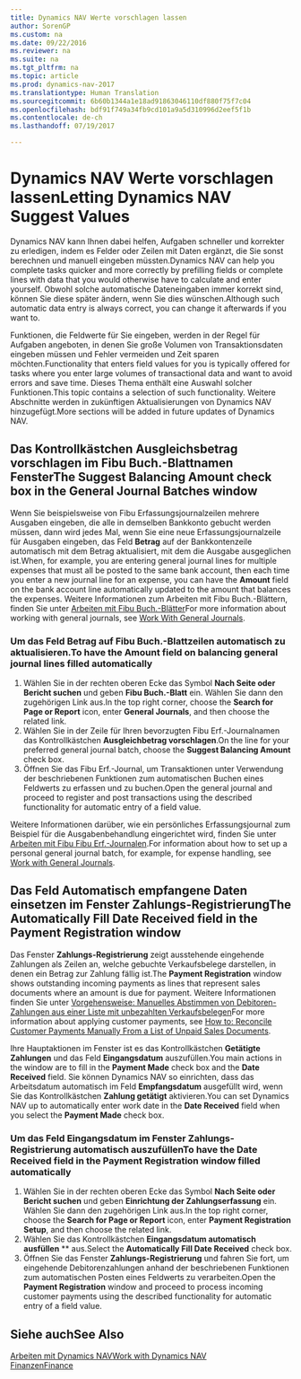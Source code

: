 ```yaml
---
title: Dynamics NAV Werte vorschlagen lassen
author: SorenGP
ms.custom: na
ms.date: 09/22/2016
ms.reviewer: na
ms.suite: na
ms.tgt_pltfrm: na
ms.topic: article
ms.prod: dynamics-nav-2017
ms.translationtype: Human Translation
ms.sourcegitcommit: 6b60b1344a1e18ad91863046110df880f75f7c04
ms.openlocfilehash: bdf91f749a34fb9cd101a9a5d310996d2eef5f1b
ms.contentlocale: de-ch
ms.lasthandoff: 07/19/2017

---
```


# <a name="letting-dynamics-nav-suggest-values"></a><span data-ttu-id="ee53b-102">Dynamics NAV Werte vorschlagen lassen</span><span class="sxs-lookup"><span data-stu-id="ee53b-102">Letting Dynamics NAV Suggest Values</span></span>
<span data-ttu-id="ee53b-103">Dynamics NAV kann Ihnen dabei helfen, Aufgaben schneller und korrekter zu erledigen, indem es Felder oder Zeilen mit Daten ergänzt, die Sie sonst berechnen und manuell eingeben müssten.</span><span class="sxs-lookup"><span data-stu-id="ee53b-103">Dynamics NAV can help you complete tasks quicker and more correctly by prefilling fields or complete lines with data that you would otherwise have to calculate and enter yourself.</span></span> <span data-ttu-id="ee53b-104">Obwohl solche automatische Dateneingaben immer korrekt sind, können Sie diese später ändern, wenn Sie dies wünschen.</span><span class="sxs-lookup"><span data-stu-id="ee53b-104">Although such automatic data entry is always correct, you can change it afterwards if you want to.</span></span>

<span data-ttu-id="ee53b-105">Funktionen, die Feldwerte für Sie eingeben, werden in der Regel für Aufgaben angeboten, in denen Sie große Volumen von Transaktionsdaten eingeben müssen und Fehler vermeiden und Zeit sparen möchten.</span><span class="sxs-lookup"><span data-stu-id="ee53b-105">Functionality that enters field values for you is typically offered for tasks where you enter large volumes of transactional data and want to avoid errors and save time.</span></span> <span data-ttu-id="ee53b-106">Dieses Thema enthält eine Auswahl solcher Funktionen.</span><span class="sxs-lookup"><span data-stu-id="ee53b-106">This topic contains a selection of such functionality.</span></span> <span data-ttu-id="ee53b-107">Weitere Abschnitte werden in zukünftigen Aktualisierungen von Dynamics NAV hinzugefügt.</span><span class="sxs-lookup"><span data-stu-id="ee53b-107">More sections will be added in future updates of Dynamics NAV.</span></span>

## <a name="the-suggest-balancing-amount-check-box-in-the-general-journal-batches-window"></a><span data-ttu-id="ee53b-108">Das Kontrollkästchen **Ausgleichsbetrag vorschlagen** im **Fibu Buch.-Blattnamen** Fenster</span><span class="sxs-lookup"><span data-stu-id="ee53b-108">The **Suggest Balancing Amount** check box in the **General Journal Batches** window</span></span>
<span data-ttu-id="ee53b-109">Wenn Sie beispielsweise von Fibu Erfassungsjournalzeilen mehrere Ausgaben eingeben, die alle in demselben Bankkonto gebucht werden müssen, dann wird jedes Mal, wenn Sie eine neue Erfassungsjournalzeile für Ausgaben eingeben, das Feld **Betrag** auf der Bankkontenzeile automatisch mit dem Betrag aktualisiert, mit dem die Ausgabe ausgeglichen ist.</span><span class="sxs-lookup"><span data-stu-id="ee53b-109">When, for example, you are entering general journal lines for multiple expenses that must all be posted to the same bank account, then each time you enter a new journal line for an expense, you can have the **Amount** field on the bank account line automatically updated to the amount that balances the expenses.</span></span> <span data-ttu-id="ee53b-110">Weitere Informationen zum Arbeiten mit Fibu Buch.-Blättern, finden Sie unter [Arbeiten mit Fibu Buch.-Blätter](ui-work-general-journals.md)</span><span class="sxs-lookup"><span data-stu-id="ee53b-110">For more information about working with general journals, see [Work With General Journals](ui-work-general-journals.md).</span></span>

### <a name="to-have-the-amount-field-on-balancing-general-journal-lines-filled-automatically"></a><span data-ttu-id="ee53b-111">Um das Feld **Betrag** auf Fibu Buch.-Blattzeilen automatisch zu aktualisieren.</span><span class="sxs-lookup"><span data-stu-id="ee53b-111">To have the **Amount** field on balancing general journal lines filled automatically</span></span>
1. <span data-ttu-id="ee53b-112">Wählen Sie in der rechten oberen Ecke das Symbol **Nach Seite oder Bericht suchen** und geben **Fibu Buch.-Blatt** ein. Wählen Sie dann den zugehörigen Link aus.</span><span class="sxs-lookup"><span data-stu-id="ee53b-112">In the top right corner, choose the **Search for Page or Report** icon, enter **General Journals**, and then choose the related link.</span></span>
2. <span data-ttu-id="ee53b-113">Wählen Sie in der Zeile für Ihren bevorzugten Fibu Erf.-Journalnamen das Kontrollkästchen **Ausgleichbetrag vorschlagen**.</span><span class="sxs-lookup"><span data-stu-id="ee53b-113">On the line for your preferred general journal batch, choose the **Suggest Balancing Amount** check box.</span></span>
3. <span data-ttu-id="ee53b-114">Öffnen Sie das Fibu Erf.-Journal, um Transaktionen unter Verwendung der beschriebenen Funktionen zum automatischen Buchen eines Feldwerts zu erfassen und zu buchen.</span><span class="sxs-lookup"><span data-stu-id="ee53b-114">Open the general journal and proceed to register and post transactions using the described functionality for automatic entry of a field value.</span></span>       

<span data-ttu-id="ee53b-115">Weitere Informationen darüber, wie ein persönliches Erfassungsjournal zum Beispiel für die Ausgabenbehandlung eingerichtet wird, finden Sie unter [Arbeiten mit Fibu Fibu Erf.-Journalen](ui-work-general-journals.md).</span><span class="sxs-lookup"><span data-stu-id="ee53b-115">For information about how to set up a personal general journal batch, for example, for expense handling, see [Work with General Journals](ui-work-general-journals.md).</span></span>

## <a name="the-automatically-fill-date-received-field-in-the-payment-registration-window"></a><span data-ttu-id="ee53b-116">Das Feld **Automatisch empfangene Daten einsetzen** im Fenster **Zahlungs-Registrierung**</span><span class="sxs-lookup"><span data-stu-id="ee53b-116">The **Automatically Fill Date Received** field in the **Payment Registration** window</span></span>
<span data-ttu-id="ee53b-117">Das Fenster **Zahlungs-Registrierung** zeigt ausstehende eingehende Zahlungen als Zeilen an, welche gebuchte Verkaufsbelege darstellen, in denen ein Betrag zur Zahlung fällig ist.</span><span class="sxs-lookup"><span data-stu-id="ee53b-117">The **Payment Registration** window shows outstanding incoming payments as lines that represent sales documents where an amount is due for payment.</span></span> <span data-ttu-id="ee53b-118">Weitere Informationen finden Sie unter [Vorgehensweise: Manuelles Abstimmen von Debitoren-Zahlungen aus einer Liste mit unbezahlten Verkaufsbelegen](receivables-how-reconcile-customer-payments-list-unpaid-sales-documents.md)</span><span class="sxs-lookup"><span data-stu-id="ee53b-118">For more information about applying customer payments, see [How to: Reconcile Customer Payments Manually From a List of Unpaid Sales Documents](receivables-how-reconcile-customer-payments-list-unpaid-sales-documents.md).</span></span>

<span data-ttu-id="ee53b-119">Ihre Hauptaktionen im Fenster ist es das Kontrollkästchen **Getätigte Zahlungen** und das Feld **Eingangsdatum** auszufüllen.</span><span class="sxs-lookup"><span data-stu-id="ee53b-119">You main actions in the window are to fill in the **Payment Made** check box and the **Date Received** field.</span></span> <span data-ttu-id="ee53b-120">Sie können Dynamics NAV so einrichten, dass das Arbeitsdatum automatisch im Feld **Empfangsdatum** ausgefüllt wird, wenn Sie das Kontrollkästchen **Zahlung getätigt** aktivieren.</span><span class="sxs-lookup"><span data-stu-id="ee53b-120">You can set Dynamics NAV up to automatically enter work date in the **Date Received** field when you select the **Payment Made** check box.</span></span>

### <a name="to-have-the-date-received-field-in-the-payment-registration-window-filled-automatically"></a><span data-ttu-id="ee53b-121">Um das Feld **Eingangsdatum** im Fenster **Zahlungs-Registrierung** automatisch auszufüllen</span><span class="sxs-lookup"><span data-stu-id="ee53b-121">To have the **Date Received** field in the **Payment Registration** window filled automatically</span></span>
1. <span data-ttu-id="ee53b-122">Wählen Sie in der rechten oberen Ecke das Symbol **Nach Seite oder Bericht suchen** und geben **Einrichtung der Zahlungserfassung** ein. Wählen Sie dann den zugehörigen Link aus.</span><span class="sxs-lookup"><span data-stu-id="ee53b-122">In the top right corner, choose the **Search for Page or Report** icon, enter **Payment Registration Setup**, and then choose the related link.</span></span>
2. <span data-ttu-id="ee53b-123">Wählen Sie das Kontrollkästchen **Eingangsdatum automatisch ausfüllen** ** aus.</span><span class="sxs-lookup"><span data-stu-id="ee53b-123">Select the **Automatically Fill Date Received** check box.</span></span>
3. <span data-ttu-id="ee53b-124">Öffnen Sie das Fenster **Zahlungs-Registrierung** und fahren Sie fort, um eingehende Debitorenzahlungen anhand der beschriebenen Funktionen zum automatischen Posten eines Feldwerts zu verarbeiten.</span><span class="sxs-lookup"><span data-stu-id="ee53b-124">Open the **Payment Registration** window and proceed to process incoming customer payments using the described functionality for automatic entry of a field value.</span></span>

## <a name="see-also"></a><span data-ttu-id="ee53b-125">Siehe auch</span><span class="sxs-lookup"><span data-stu-id="ee53b-125">See Also</span></span>
[<span data-ttu-id="ee53b-126">Arbeiten mit Dynamics NAV</span><span class="sxs-lookup"><span data-stu-id="ee53b-126">Work with Dynamics NAV</span></span>](ui-work-product.md)  
[<span data-ttu-id="ee53b-127">Finanzen</span><span class="sxs-lookup"><span data-stu-id="ee53b-127">Finance</span></span>](Finance.md)

